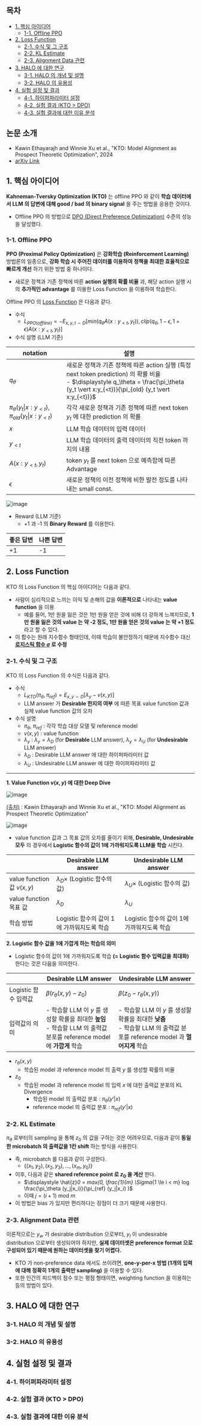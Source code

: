## 목차

* [1. 핵심 아이디어](#1-핵심-아이디어)
  * [1-1. Offline PPO](#1-1-offline-ppo)
* [2. Loss Function](#2-loss-function)
  * [2-1. 수식 및 그 구조](#2-1-수식-및-그-구조) 
  * [2-2. KL Estimate](#2-2-kl-estimate)
  * [2-3. Alignment Data 관련](#2-3-alignment-data-관련)
* [3. HALO 에 대한 연구](#3-halo-에-대한-연구)
  * [3-1. HALO 의 개념 및 설명](#3-1-halo-의-개념-및-설명)
  * [3-2. HALO 의 유용성](#3-2-halo-의-유용성)
* [4. 실험 설정 및 결과](#4-실험-설정-및-결과)
  * [4-1. 하이퍼파라미터 설정](#4-1-하이퍼파라미터-설정) 
  * [4-2. 실험 결과 (KTO > DPO)](#4-2-실험-결과-kto--dpo)
  * [4-3. 실험 결과에 대한 이유 분석](#4-3-실험-결과에-대한-이유-분석)

## 논문 소개

* Kawin Ethayarajh and Winnie Xu et al., "KTO: Model Alignment as Prospect Theoretic Optimization", 2024
* [arXiv Link](https://arxiv.org/pdf/2402.01306)

## 1. 핵심 아이디어

**Kahneman-Tversky Optimization (KTO)** 는 offline PPO 와 같이 **학습 데이터에서 LLM 의 답변에 대해 good / bad 의 binary signal** 을 주는 방법을 응용한 것이다.

* Offline PPO 의 방법으로 [DPO (Direct Preference Optimization)](../../AI%20Basics/LLM%20Basics/LLM_기초_Fine_Tuning_DPO_ORPO.md#2-dpo-direct-preference-optimization) 수준의 성능을 달성했다.

### 1-1. Offline PPO

**PPO (Proximal Policy Optimization)** 은 **강화학습 (Reinforcement Learning)** 방법론의 일종으로, **강화 학습 시 주어진 데이터를 이용하여 정책을 최대한 효율적으로 빠르게 개선** 하기 위한 방법 중 하나이다.

* 새로운 정책과 기존 정책에 따른 **action 실행의 확률 비율** 과, 해당 action 실행 시의 **추가적인 advantage** 를 이용한 Loss Function 을 이용하여 학습한다.

Offline PPO 의 [Loss Function](../../AI%20Basics/Deep%20Learning%20Basics/딥러닝_기초_Loss_function.md) 은 다음과 같다.

* 수식
  * $L_{PPO (offline)} = -E_{x,y,t \sim D}[min(q_\theta A(x:y_{<t},y_t)), clip(q_\theta, 1-\epsilon, 1+\epsilon) A(x:y_{<t},y_t)]$
* 수식 설명 (LLM 기준)

| notation                                                            | 설명                                                                                                                                                                    |
|---------------------------------------------------------------------|-----------------------------------------------------------------------------------------------------------------------------------------------------------------------|
| $q_\theta$                                                          | 새로운 정책과 기존 정책에 따른 action 실행 (특정 next token prediction) 의 확률 비율<br>- $\displaystyle q_\theta = \frac{\pi_\theta (y_t \vert x:y_{<t})}{\pi_{old} (y_t \vert x:y_{<t})}$ |
| $\pi_\theta (y_t \vert x:y_{<t})$, $\pi_{old} (y_t \vert x:y_{<t})$ | 각각 새로운 정책과 기존 정책에 따른 next token $y_t$ 에 대한 prediction 의 확률                                                                                                            |
| $x$                                                                 | LLM 학습 데이터의 입력 데이터                                                                                                                                                    |
| $y_{<t}$                                                            | LLM 학습 데이터의 출력 데이터의 직전 token 까지의 내용                                                                                                                                   |
| $A(x:y_{<t},y_t)$                                                   | token $y_t$ 를 next token 으로 예측함에 따른 Advantage                                                                                                                         |
| $\epsilon$                                                          | 새로운 정책의 이전 정책에 비한 발전 정도를 나타내는 small const.                                                                                                                            |

![image](../images/LLM_KTO_1.PNG)

* Reward (LLM 기준)
  * +1 과 -1 의 **Binary Reward** 를 이용한다.

| 좋은 답변 | 나쁜 답변 |
|-------|-------|
| +1    | -1    |

## 2. Loss Function

KTO 의 Loss Function 의 핵심 아이디어는 다음과 같다.

* 사람이 심리적으로 느끼는 이익 및 손해의 값을 **이론적으로** 나타내는 **value function** 을 이용
  * 예를 들어, 1만 원을 잃은 것은 1만 원을 얻은 것에 비해 더 강하게 느껴지므로, **1만 원을 잃은 것의 value 는 약 -2 정도, 1만 원을 얻은 것의 value 는 약 +1 정도** 라고 할 수 있다. 
* 이 함수는 원래 지수함수 형태인데, 이때 학습이 불안정하기 때문에 지수함수 대신 **[로지스틱 함수 $\sigma$](../../AI%20Basics/Machine%20Learning%20Models/머신러닝_모델_Linear_Logistic_Regression.md#3-logistic-regression) 로 수정**

### 2-1. 수식 및 그 구조

KTO 의 Loss Function 의 수식은 다음과 같다.

* 수식
  * $L_{KTO}(\pi_\theta, \pi_{ref}) = E_{x,y \sim D}[\lambda_y - v(x, y)]$
  * LLM answer 가 **Desirable 한지의 여부** 에 따른 목표 value function 값과 실제 value function 값의 오차
* 수식 설명
  * $\pi_\theta$, $\pi_{ref}$ : 각각 학습 대상 모델 및 reference model
  * $v(x, y)$ : value function
  * $\lambda_y$ : $\lambda_y = \lambda_D$ (for **Desirable** LLM answer), $\lambda_y = \lambda_U$ (for **Undesirable** LLM answer)
  * $\lambda_D$ : Desirable LLM answer 에 대한 하이퍼파라미터 값
  * $\lambda_U$ : Undesirable LLM answer 에 대한 하이퍼파라미터 값

----

**1. Value Function $v(x, y)$ 에 대한 Deep Dive**

![image](../images/LLM_KTO_2.PNG)

[(출처)](https://arxiv.org/pdf/2402.01306) : Kawin Ethayarajh and Winnie Xu et al., "KTO: Model Alignment as Prospect Theoretic Optimization"

![image](../images/LLM_KTO_3.PNG)

* value function 값과 그 목표 값의 오차를 줄이기 위해, **Desirable, Undesirable 모두** 의 경우에서 **Logistic 함수의 값이 1에 가까워지도록 LLM을 학습** 시킨다.

|                            | **Desirable** LLM answer            | **Undesirable** LLM answer          |
|----------------------------|-------------------------------------|-------------------------------------|
| value function 값 $v(x, y)$ | $\lambda_D \times$ (Logistic 함수의 값) | $\lambda_U \times$ (Logistic 함수의 값) |
| value function 목표 값        | $\lambda_D$                         | $\lambda_U$                         |
| 학습 방법                      | Logistic 함수의 값이 1에 가까워지도록 학습        | Logistic 함수의 값이 1에 가까워지도록 학습        |

**2. Logistic 함수 값을 1에 가깝게 하는 학습의 의미**

* Logistic 함수의 값이 1에 가까워지도록 학습 **(= Logistic 함수 입력값을 최대화)** 한다는 것은 다음을 의미한다.

|                 | **Desirable** LLM answer                                                                 | **Undesirable** LLM answer                                                                |
|-----------------|------------------------------------------------------------------------------------------|-------------------------------------------------------------------------------------------|
| Logistic 함수 입력값 | $\beta (r_\theta(x, y) - z_0)$                                                           | $\beta (z_0 - r_\theta(x, y))$                                                            |
| 입력값의 의미         | - 학습할 LLM 이 $y$ 를 생성할 확률을 최대한 **높임**<br>- 학습할 LLM 의 출력값 분포를 reference model 에 **가깝게** 학습 | - 학습할 LLM 이 $y$ 를 생성할 확률을 최대한 **낮춤**<br>- 학습할 LLM 의 출력값 분포를 reference model 과 **멀어지게** 학습 |

* $r_\theta(x, y)$
  * 학습된 model 과 reference model 의 출력 $y$ 를 생성할 확률의 비율
* $z_0$
  * 학습된 model 과 reference model 의 입력 $x$ 에 대한 출력값 분포의 KL Divergence
    * 학습된 model 의 출력값 분포 : $\pi_\theta (y'|x)$
    * reference model 의 출력값 분포 : $\pi_{ref} (y'|x)$

### 2-2. KL Estimate

$\pi_\theta$ 로부터의 sampling 을 통해 $z_0$ 의 값을 구하는 것은 어려우므로, 다음과 같이 **동일한 microbatch 의 출력값을 1칸 shift** 하는 방식을 사용한다.

* 즉, microbatch 를 다음과 같이 구성한다.
  * $\lbrace (x_1, y_2), (x_2, y_3), ..., (x_m, y_0) \rbrace$
* 이후, 다음과 같은 **shared reference point 로 $z_0$ 을 계산** 한다.
  * $\displaystyle \hat{z}_0 = max(0, \frac{1}{m} \Sigma_{1 \le i < m} log \frac{\pi_\theta (y_j|x_i)}{\pi_{ref} (y_j|x_i) )$
  * 이때 $j = (i + 1)$ mod $m$
* 이 방법은 bias 가 있지만 편리하다는 장점이 더 크기 때문에 사용한다.

### 2-3. Alignment Data 관련

이론적으로는 $y_w$ 가 desirable distribution 으로부터, $y_l$ 이 undesirable distribution 으로부터 생성되어야 하지만, **실제 데이터셋은 preference format 으로 구성되어 있기 때문에 원하는 데이터셋을 찾기 어렵다.**

* KTO 가 non-preference data 에서도 쓰이려면, **one-y-per-x 방법 (1개의 입력에 대해 정확히 1개의 출력만 sampling)** 을 이용할 수 있다.
* 또한 인간의 피드백이 점수 또는 평점 형태이면, weighting function 을 이용하는 등의 방법이 있다.

## 3. HALO 에 대한 연구

### 3-1. HALO 의 개념 및 설명

### 3-2. HALO 의 유용성

## 4. 실험 설정 및 결과

### 4-1. 하이퍼파라미터 설정

### 4-2. 실험 결과 (KTO > DPO)

### 4-3. 실험 결과에 대한 이유 분석